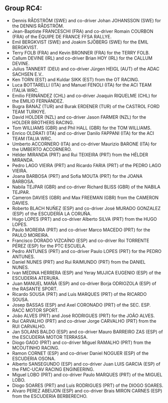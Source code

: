 ## Group RC4:


- Dennis  RÅDSTRÖM (SWE) and co-driver Johan JOHANSSON (SWE) for the DENNIS RÅDSTRÖM.
- Jean-Baptiste  FRANCESCHI (FRA) and co-driver Romain COURBON (FRA) of the ÉQUIPE DE FRANCE FFSA RALLYE.
- Emil  BERGKVIST (SWE) and Joakim SJÖBERG (SWE) for the EMIL BERGKVIST.
- Terry FOLB (FRA) and Kevin BRONNER (FRA) for the TERRY FOLB.
- Callum DEVINE (IRL) and co-driver Brian HOY (IRL) for the CALLUM DEVINE.
- Julius TANNERT (DEU) and co-driver Jürgen HEIGL (AUT) of the ADAC SACHSEN E.V..
- Ken TORN (EST) and Kuldar SIKK (EST) from the OT RACING.
- Luca  BOTTARELLI (ITA) and Manuel  FENOLI (ITA) for the ACI TEAM ITALIA WRC.
- Emilio FERNÁNDEZ (CHL) and co-driver Joaquin RIQUELME (CHL) for the EMILIO FERNÁNDEZ.
- Bugra BANAZ (TUR) and Burak ERDENER (TUR) of the CASTROL FORD TEAM TURKIYE.
- David HOLDER (NZL) and co-driver Jason FARMER (NZL) for the HOLDER BROTHERS RACING.
- Tom WILLIAMS (GBR) and Phil HALL (GBR) for the TOM WILLIAMS.
- Enrico  OLDRATI (ITA) and co-driver Danilo  FAPPANI (ITA) for the ACI TEAM ITALIA WRC.
- Umberto ACCORNERO (ITA) and co-driver Maurizio BARONE (ITA) for the UMBERTO ACCORNERO.
- Hélder MIRANDA (PRT) and Rui TEIXEIRA (PRT) from the HÉLDER MIRANDA.
- Pedro LAGO VIEIRA (PRT) and Ricardo FARIA (PRT) of the PEDRO LAGO VIEIRA.
- Joana  BARBOSA (PRT) and Sofia MOUTA (PRT) for the JOANA BARBOSA.
- Nabila  TEJPAR (GBR) and co-driver Richard BLISS (GBR) of the NABILA TEJPAR.
- Cameron DAVIES (GBR) and Max FREEMAN (GBR) from the CAMERON DAVIES.
- Roberto BLACH NUÑEZ (ESP) and co-driver José MURADO GONZALEZ (ESP) of the ESCUDERÍA LA CORUÑA.
- Hugo LOPES (PRT) and co-driver Alberto SILVA (PRT) from the HUGO LOPES.
- Paulo MOREIRA (PRT) and co-driver Marco MACEDO (PRT) for the PAULO MOREIRA.
- Francisco DORADO VIZCAÍNO (ESP) and co-driver Roi TORRENTE PÉREZ (ESP) for the PTC ESCUELA.
- Pedro ANTUNES (PRT) and co-driver Paulo LOPES (PRT) for the PEDRO ANTUNES.
- Daniel  NUNES (PRT) and Rui RAIMUNDO (PRT) from the DANIEL NUNES.
- Ivan MEDINA HERRERA (ESP) and Yeray MUJICA EUGENIO (ESP) of the ESCUDERIA ATERURA.
- Juan MANUEL MAÑÁ (ESP) and co-driver Borja ODRIOZOLA (ESP) of the RASANTE SPORT.
- Ricardo SOUSA (PRT) and Luís MARQUES (PRT) of the RICARDO SOUSA.
- Josep  BASSAS (ESP) and Axel CORONADO (PRT) of the SEC. ESP. RACC MOTOR SPORT.
- João ALVES (PRT) and José RODRIGUES (PRT) for the JOÃO ALVES.
- Rui CARVALHO (PRT) and co-driver Jorge CARVALHO (PRT) from the RUI CARVALHO.
- Jan SOLANS BALDO (ESP) and co-driver Mauro BARREIRO ZAS (ESP) of the ESCUDERIA MOTOR TERRASSA.
- Diogo GAGO (PRT) and co-driver Miguel RAMALHO (PRT) from the MCOUTINHO RACING.
- Ramon CORNET (ESP) and co-driver Daniel NOGUER (ESP) of the ESCUDERIA OSONA.
- Alberto SANSEGUNDO (ESP) and co-driver Juan LUIS GARCIA (ESP) of the FMC-UCAV RACING ENGINEERING.
- Miguel LOBO (PRT) and co-driver Paulo MARQUES (PRT) of the MIGUEL LOBO.
- Diogo  SOARES (PRT) and Luís  RODRIGUES (PRT) of the DIOGO SOARES.
- Alvaro  PEREZ ABEIJON (ESP) and co-driver Brais MIRON CARNES (ESP) from the ESCUDERIA BERBERECHO.